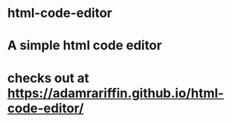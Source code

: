 # html-code-editor
# A simple html code editor
# checks out at https://adamrariffin.github.io/html-code-editor/
